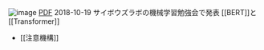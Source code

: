
![image](https://gyazo.com/bb9842b1e4917f317033f92a025e87f9/thumb/1000)
[PDF](https://www.dropbox.com/s/g9mwglyugxwtvpo/BERTとTransformer.pdf?dl=0)
2018-10-19 サイボウズラボの機械学習勉強会で発表
[[BERT]]と[[Transformer]]
- [[注意機構]]
